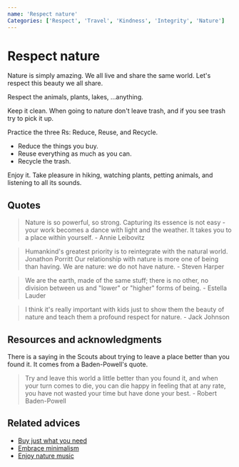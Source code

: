 ```yaml
---
name: 'Respect nature'
Categories: ['Respect', 'Travel', 'Kindness', 'Integrity', 'Nature']
---
```

# Respect nature

Nature is simply amazing. We all live and share the same world. Let's respect this beauty we all share.

Respect the animals, plants, lakes, …anything.

Keep it clean. When going to nature don't leave trash, and if you see trash try to pick it up.

Practice the three Rs: Reduce, Reuse, and Recycle.

- Reduce the things you buy.
- Reuse everything as much as you can.
- Recycle the trash.

Enjoy it. Take pleasure in hiking, watching plants, petting animals, and listening to all its sounds.

## Quotes

> Nature is so powerful, so strong. Capturing its essence is not easy - your work becomes a dance with light and the weather. It takes you to a place within yourself. - Annie Leibovitz

> Humankind's greatest priority is to reintegrate with the natural world.  Jonathon Porritt
Our relationship with nature is more one of being than having.  We are nature: we do not have nature. - Steven Harper

> We are the earth, made of the same stuff; there is no other, no division between us and "lower" or "higher" forms of being. - Estella Lauder

> I think it's really important with kids just to show them the beauty of nature and teach them a profound respect for nature. - Jack Johnson

## Resources and acknowledgments

There is a saying in the Scouts about trying to leave a place better than you found it. It comes from a Baden-Powell's quote.

> Try and leave this world a little better than you found it, and when your turn comes to die, you can die happy in feeling that at any rate, you have not wasted your time but have done your best. - Robert Baden-Powell

## Related advices

- [Buy just what you need](../Buy%20just%20what%20you%20need/index.md)
- [Embrace minimalism](../Embrace%20minimalism/index.md)
- [Enjoy nature music](../Enjoy%20nature%20music/index.md) 